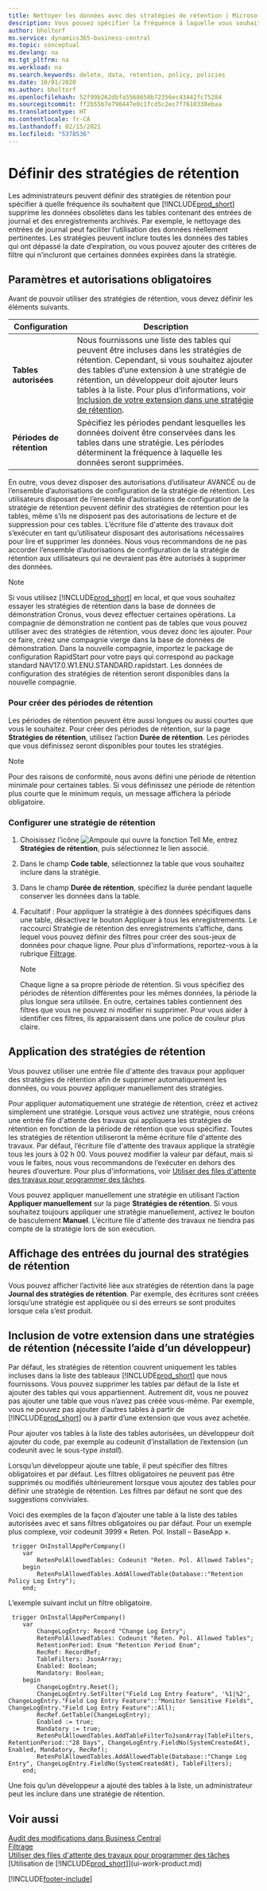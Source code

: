 ```yaml
---
title: Nettoyer les données avec des stratégies de rétention | Microsoft Docs
description: Vous pouvez spécifier la fréquence à laquelle vous souhaitez supprimer certains types de données.
author: bholtorf
ms.service: dynamics365-business-central
ms.topic: conceptual
ms.devlang: na
ms.tgt_pltfrm: na
ms.workload: na
ms.search.keywords: delete, data, retention, policy, policies
ms.date: 10/01/2020
ms.author: bholtorf
ms.openlocfilehash: 52f99b262dbfa5568650b72356ec43442fc75284
ms.sourcegitcommit: ff2b55b7e790447e0c1fcd5c2ec7f7610338ebaa
ms.translationtype: HT
ms.contentlocale: fr-CA
ms.lasthandoff: 02/15/2021
ms.locfileid: "5378536"
---
```

# <a name="define-retention-policies"></a>Définir des stratégies de rétention
Les administrateurs peuvent définir des stratégies de rétention pour spécifier à quelle fréquence ils souhaitent que [!INCLUDE[prod_short](includes/prod_short.md)] supprime les données obsolètes dans les tables contenant des entrées de journal et des enregistrements archivés. Par exemple, le nettoyage des entrées de journal peut faciliter l’utilisation des données réellement pertinentes. Les stratégies peuvent inclure toutes les données des tables qui ont dépassé la date d’expiration, ou vous pouvez ajouter des critères de filtre qui n’incluront que certaines données expirées dans la stratégie. 

## <a name="required-setups-and-permissions"></a>Paramètres et autorisations obligatoires
Avant de pouvoir utiliser des stratégies de rétention, vous devez définir les éléments suivants.

|Configuration  |Description  |
|---------|---------|
|**Tables autorisées**     |Nous fournissons une liste des tables qui peuvent être incluses dans les stratégies de rétention. Cependant, si vous souhaitez ajouter des tables d’une extension à une stratégie de rétention, un développeur doit ajouter leurs tables à la liste. Pour plus d’informations, voir [Inclusion de votre extension dans une stratégie de rétention](admin-data-retention-policies.md#including-your-extension-in-a-retention-policy-requires-help-from-a-developer).          |
|**Périodes de rétention**     |Spécifiez les périodes pendant lesquelles les données doivent être conservées dans les tables dans une stratégie. Les périodes déterminent la fréquence à laquelle les données seront supprimées.         |

En outre, vous devez disposer des autorisations d’utilisateur AVANCÉ ou de l’ensemble d’autorisations de configuration de la stratégie de rétention. Les utilisateurs disposant de l’ensemble d’autorisations de configuration de la stratégie de rétention peuvent définir des stratégies de rétention pour les tables, même s’ils ne disposent pas des autorisations de lecture et de suppression pour ces tables. L’écriture file d'attente des travaux doit s’exécuter en tant qu’utilisateur disposant des autorisations nécessaires pour lire et supprimer les données. Nous vous recommandons de ne pas accorder l’ensemble d’autorisations de configuration de la stratégie de rétention aux utilisateurs qui ne devraient pas être autorisés à supprimer des données.

> [!NOTE]
> Si vous utilisez [!INCLUDE[prod_short](includes/prod_short.md)] en local, et que vous souhaitez essayer les stratégies de rétention dans la base de données de démonstration Cronus, vous devez effectuer certaines opérations. La compagnie de démonstration ne contient pas de tables que vous pouvez utiliser avec des stratégies de rétention, vous devez donc les ajouter. Pour ce faire, créez une compagnie vierge dans la base de données de démonstration. Dans la nouvelle compagnie, importez le package de configuration RapidStart pour votre pays qui correspond au package standard NAV17.0.W1.ENU.STANDARD.rapidstart. Les données de configuration des stratégies de rétention seront disponibles dans la nouvelle compagnie.

### <a name="to-create-retention-periods"></a>Pour créer des périodes de rétention
Les périodes de rétention peuvent être aussi longues ou aussi courtes que vous le souhaitez. Pour créer des périodes de rétention, sur la page **Stratégies de rétention**, utilisez l’action **Durée de rétention**. Les périodes que vous définissez seront disponibles pour toutes les stratégies.

> [!NOTE]
> Pour des raisons de conformité, nous avons défini une période de rétention minimale pour certaines tables. Si vous définissez une période de rétention plus courte que le minimum requis, un message affichera la période obligatoire.

### <a name="set-up-a-retention-policy"></a>Configurer une stratégie de rétention
1. Choisissez l’icône ![Ampoule qui ouvre la fonction Tell Me](media/ui-search/search_small.png "Dites-moi ce que vous voulez faire"), entrez **Stratégies de rétention**, puis sélectionnez le lien associé.
2. Dans le champ **Code table**, sélectionnez la table que vous souhaitez inclure dans la stratégie.
3. Dans le champ **Durée de rétention**, spécifiez la durée pendant laquelle conserver les données dans la table.
4. Facultatif : Pour appliquer la stratégie à des données spécifiques dans une table, désactivez le bouton Appliquer à tous les enregistrements. Le raccourci Stratégie de rétention des enregistrements s’affiche, dans lequel vous pouvez définir des filtres pour créer des sous-jeux de données pour chaque ligne. Pour plus d'informations, reportez-vous à la rubrique [Filtrage](ui-enter-criteria-filters.md#filtering).

   > [!NOTE]
   > Chaque ligne a sa propre période de rétention. Si vous spécifiez des périodes de rétention différentes pour les mêmes données, la période la plus longue sera utilisée. En outre, certaines tables contiennent des filtres que vous ne pouvez ni modifier ni supprimer. Pour vous aider à identifier ces filtres, ils apparaissent dans une police de couleur plus claire.

## <a name="applying-retention-policies"></a>Application des stratégies de rétention
Vous pouvez utiliser une entrée file d'attente des travaux pour appliquer des stratégies de rétention afin de supprimer automatiquement les données, ou vous pouvez appliquer manuellement des stratégies.

Pour appliquer automatiquement une stratégie de rétention, créez et activez simplement une stratégie. Lorsque vous activez une stratégie, nous créons une entrée file d'attente des travaux qui appliquera les stratégies de rétention en fonction de la période de rétention que vous spécifiez. Toutes les stratégies de rétention utiliseront la même écriture file d'attente des travaux. Par défaut, l’écriture file d'attente des travaux applique la stratégie tous les jours à 02 h 00. Vous pouvez modifier la valeur par défaut, mais si vous le faites, nous vous recommandons de l’exécuter en dehors des heures d’ouverture. Pour plus d'informations, voir [Utiliser des files d'attente des travaux pour programmer des tâches](admin-job-queues-schedule-tasks.md). 

Vous pouvez appliquer manuellement une stratégie en utilisant l’action **Appliquer manuellement** sur la page **Stratégies de rétention**. Si vous souhaitez toujours appliquer une stratégie manuellement, activez le bouton de basculement **Manuel**. L’écriture file d'attente des travaux ne tiendra pas compte de la stratégie lors de son exécution.

## <a name="viewing-retention-policy-log-entries"></a>Affichage des entrées du journal des stratégies de rétention
Vous pouvez afficher l’activité liée aux stratégies de rétention dans la page **Journal des stratégies de rétention**. Par exemple, des écritures sont créées lorsqu’une stratégie est appliquée ou si des erreurs se sont produites lorsque cela s’est produit. 

## <a name="including-your-extension-in-a-retention-policy-requires-help-from-a-developer"></a>Inclusion de votre extension dans une stratégies de rétention (nécessite l’aide d’un développeur)
Par défaut, les stratégies de rétention couvrent uniquement les tables incluses dans la liste des tableaux [!INCLUDE[prod_short](includes/prod_short.md)] que nous fournissons. Vous pouvez supprimer les tables par défaut de la liste et ajouter des tables qui vous appartiennent. Autrement dit, vous ne pouvez pas ajouter une table que vous n’avez pas créée vous-même. Par exemple, vous ne pouvez pas ajouter d’autres tables à partir de [!INCLUDE[prod_short](includes/prod_short.md)] ou à partir d’une extension que vous avez achetée.

Pour ajouter vos tables à la liste des tables autorisées, un développeur doit ajouter du code, par exemple au codeunit d’installation de l’extension (un codeunit avec le sous-type *install*). 

Lorsqu’un développeur ajoute une table, il peut spécifier des filtres obligatoires et par défaut. Les filtres obligatoires ne peuvent pas être supprimés ou modifiés ultérieurement lorsque vous ajoutez des tables pour définir une stratégie de rétention. Les filtres par défaut ne sont que des suggestions conviviales.

Voici des exemples de la façon d’ajouter une table à la liste des tables autorisées avec et sans filtres obligatoires ou par défaut. Pour un exemple plus complexe, voir codeunit 3999 « Reten. Pol. Install – BaseApp ». 

```
 trigger OnInstallAppPerCompany()
    var
        RetenPolAllowedTables: Codeunit "Reten. Pol. Allowed Tables";
    begin
        RetenPolAllowedTables.AddAllowedTable(Database::"Retention Policy Log Entry");
    end;
```

L’exemple suivant inclut un filtre obligatoire.

```
 trigger OnInstallAppPerCompany()
    var
        ChangeLogEntry: Record "Change Log Entry";
        RetenPolAllowedTables: Codeunit "Reten. Pol. Allowed Tables";
        RetentionPeriod: Enum "Retention Period Enum";
        RecRef: RecordRef;
        TableFilters: JsonArray;
        Enabled: Boolean;
        Mandatory: Boolean;
    begin
        ChangeLogEntry.Reset();
        ChangeLogEntry.SetFilter("Field Log Entry Feature", '%1|%2', ChangeLogEntry."Field Log Entry Feature"::"Monitor Sensitive Fields", ChangeLogEntry."Field Log Entry Feature"::All);
        RecRef.GetTable(ChangeLogEntry);
        Enabled := true;
        Mandatory := true;
        RetenPolAllowedTables.AddTableFilterToJsonArray(TableFilters, RetentionPeriod::"28 Days", ChangeLogEntry.FieldNo(SystemCreatedAt), Enabled, Mandatory, RecRef);
        RetenPolAllowedTables.AddAllowedTable(Database::"Change Log Entry", ChangeLogEntry.FieldNo(SystemCreatedAt), TableFilters);
    end;
```
Une fois qu’un développeur a ajouté des tables à la liste, un administrateur peut les inclure dans une stratégie de rétention. 

## <a name="see-also"></a>Voir aussi
[Audit des modifications dans Business Central](across-log-changes.md)  
[Filtrage](ui-enter-criteria-filters.md#filtering)  
[Utiliser des files d'attente des travaux pour programmer des tâches](admin-job-queues-schedule-tasks.md)  
[Utilisation de [!INCLUDE[prod_short](includes/prod_short.md)]](ui-work-product.md)  

[!INCLUDE[footer-include](includes/footer-banner.md)]